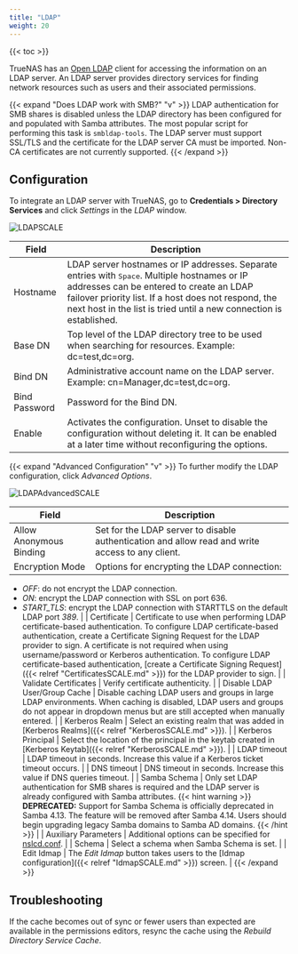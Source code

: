 ```yaml
---
title: "LDAP"
weight: 20
---
```


{{< toc >}}

TrueNAS has an [Open LDAP](https://www.openldap.org/) client for accessing the information on an LDAP server. An LDAP server provides directory services for finding network resources such as users and their associated permissions.

{{< expand "Does LDAP work with SMB?" "v" >}}
LDAP authentication for SMB shares is disabled unless the LDAP directory has been configured for and populated with Samba attributes.
The most popular script for performing this task is `smbldap-tools`.
The LDAP server must support SSL/TLS and the certificate for the LDAP server CA must be imported.
Non-CA certificates are not currently supported.
{{< /expand >}}

## Configuration

To integrate an LDAP server with TrueNAS, go to **Credentials > Directory Services** and click *Settings* in the *LDAP* window.

![LDAPSCALE](/images/SCALE/LDAPSCALE.png "LDAP Options")

| Field | Description |  
|-------|-------------|  
| Hostname | LDAP server hostnames or IP addresses. Separate entries with <kbd>Space</kbd>. Multiple hostnames or IP addresses can be entered to create an LDAP failover priority list. If a host does not respond, the next host in the list is tried until a new connection is established. |
| Base DN | Top level of the LDAP directory tree to be used when searching for resources. Example: dc=test,dc=org. |
| Bind DN | Administrative account name on the LDAP server. Example: cn=Manager,dc=test,dc=org. |
| Bind Password | Password for the Bind DN. |
| Enable | Activates the configuration. Unset to disable the configuration without deleting it. It can be enabled at a later time without reconfiguring the options. |

{{< expand "Advanced Configuration" "v" >}}
To further modify the LDAP configuration, click *Advanced Options*.

![LDAPAdvancedSCALE](/images/SCALE/LDAPAdvancedSCALE.png "LDAP Advanced Options")

| Field | Description |
|-------|-------------|
| Allow Anonymous Binding | Set for the LDAP server to disable authentication and allow read and write access to any client. |
| Encryption Mode | Options for encrypting the LDAP connection:
* *OFF*: do not encrypt the LDAP connection.
* *ON*: encrypt the LDAP connection with SSL on port 636.
* *START_TLS*: encrypt the LDAP connection with STARTTLS on the default LDAP port *389*. |
| Certificate | Certificate to use when performing LDAP certificate-based authentication. To configure LDAP certificate-based authentication, create a Certificate Signing Request for the LDAP provider to sign. A certificate is not required when using username/password or Kerberos authentication.
To configure LDAP certificate-based authentication, [create a Certificate Signing Request]({{< relref "CertificatesSCALE.md" >}}) for the LDAP provider to sign. |
| Validate Certificates | Verify certificate authenticity. |
| Disable LDAP User/Group Cache | Disable caching LDAP users and groups in large LDAP environments. When caching is disabled, LDAP users and groups do not appear in dropdown menus but are still accepted when manually entered. |
| Kerberos Realm | Select an existing realm that was added in [Kerberos Realms]({{< relref "KerberosSCALE.md" >}}). |
| Kerberos Principal | Select the location of the principal in the keytab created in [Kerberos Keytab]({{< relref "KerberosSCALE.md" >}}). |
| LDAP timeout | LDAP timeout in seconds. Increase this value if a Kerberos ticket timeout occurs. |
| DNS timeout | DNS timeout in seconds. Increase this value if DNS queries timeout. |
| Samba Schema | Only set LDAP authentication for SMB shares is required and the LDAP server is already configured with Samba attributes. 
{{< hint warning >}} **DEPRECATED:** Support for Samba Schema is officially deprecated in Samba 4.13. The feature will be removed after Samba 4.14. Users should begin upgrading legacy Samba domains to Samba AD domains. {{< /hint >}} |
| Auxiliary Parameters | Additional options can be specified for [nslcd.conf](https://arthurdejong.org/nss-pam-ldapd/nslcd.conf.5). |
| Schema  | Select a schema when Samba Schema is set. |
| Edit Idmap  | The *Edit Idmap* button takes users to the [Idmap configuration]({{< relref "IdmapSCALE.md" >}}) screen. |
{{< /expand >}}

## Troubleshooting

If the cache becomes out of sync or fewer users than expected are available in the permissions editors, resync the cache using the *Rebuild Directory Service Cache*.
